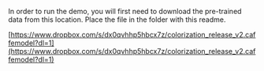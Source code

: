 

In order to run the demo, you will first need to download the pre-trained data from this location. Place the file in the folder with this readme.

[https://www.dropbox.com/s/dx0qvhhp5hbcx7z/colorization_release_v2.caffemodel?dl=1](https://www.dropbox.com/s/dx0qvhhp5hbcx7z/colorization_release_v2.caffemodel?dl=1)
